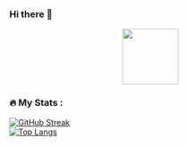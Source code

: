 ### Hi there 👋

<!--
**Val16eria/Val16eria** is a ✨ _special_ ✨ repository because its `README.md` (this file) appears on your GitHub profile.

Here are some ideas to get you started:

- 🔭 I’m currently working on ...
- 🌱 I’m currently learning ...
- 👯 I’m looking to collaborate on ...
- 🤔 I’m looking for help with ...
- 💬 Ask me about ...
- 📫 How to reach me: ...
- 😄 Pronouns: ...
- ⚡ Fun fact: ...
-->

<div id="header" align="center">
  <img src="https://media4.giphy.com/media/3o7btNCoPWvsY71BkI/giphy.gif?cid=ecf05e47kpmlq3qgsh4rszdrv503140vyto5ven6crcup0jl&rid=giphy.gif&ct=s" width="100"/>
</div>

### :fire: My Stats :
[![GitHub Streak](http://github-readme-streak-stats.herokuapp.com?user=Val16eria&theme=highcontrast)](https://git.io/streak-stats)
<br>
[![Top Langs](https://github-readme-stats.vercel.app/api/top-langs/?username=Val16eria&layout=compact&theme=vision-friendly-dark)](https://github.com/anuraghazra/github-readme-stats)
